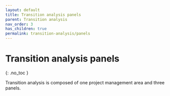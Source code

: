 ```yaml
---
layout: default
title: Transition analysis panels
parent: Transition analysis
nav_order: 3
has_children: true
permalink: transition-analysis/panels
---
```


# Transition analysis panels
{: .no_toc }

Transition analysis is composed of one project management area and three panels.


